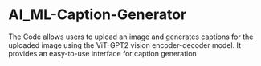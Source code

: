 # AI_ML-Caption-Generator
The Code allows users to upload an image and generates captions for the uploaded image using the ViT-GPT2 vision encoder-decoder model. It provides an easy-to-use interface for caption generation
